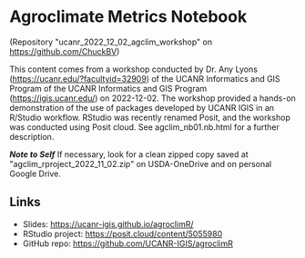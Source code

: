 # Agroclimate Metrics Notebook

(Repository "ucanr_2022_12_02_agclim_workshop" on https://github.com/ChuckBV)

This content comes from a workshop conducted by Dr. Any Lyons 
(https://ucanr.edu/?facultyid=32909) of the UCANR Informatics and GIS Program 
of the UCANR Informatics and GIS Program (https://igis.ucanr.edu/) on 
2022-12-02. The workshop provided a hands-on demonstration of the use of 
packages developed by UCANR IGIS in an R/Studio workflow. RStudio was recently 
renamed Posit, and the workshop was conducted using Posit cloud. 
See agclim_nb01.nb.html for a further description.

***Note to Self*** If necessary, look for a clean zipped copy saved at 
"agclim_rproject_2022_11_02.zip" on USDA-OneDrive and on personal Google Drive.

## Links
 - Slides: https://ucanr-igis.github.io/agroclimR/
 - RStudio project: https://posit.cloud/content/5055980
 - GitHub repo: https://github.com/UCANR-IGIS/agroclimR 
